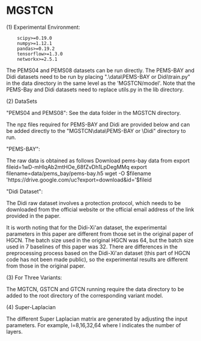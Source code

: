 # MGSTCN
(1) Experimental Environment:

        scipy>=0.19.0
        numpy>=1.12.1
        pandas>=0.19.2
        tensorflow>=1.3.0
        networkx>=2.5.1
  
The PEMS04 and PEMS08 datasets can be run directly.
The PEMS-BAY and Didi datasets need to be run by placing ".\data\PEMS-BAY or Didi\train.py" in the data directory in the same level as the 'MGSTCN/model'.
Note that the PEMS-Bay and Didi datasets need to replace utils.py in the lib directory.

(2) DataSets

"PEMS04 and PEMS08": 
See the data folder in the MGSTCN directory.

The npz files required for PEMS-BAY and Didi are provided below and can be added directly to the "MGSTCN\data\PEMS-BAY or \Didi" directory to run.

"PEMS-BAY":

The raw data is obtained as follows
Download pems-bay data from 
export fileid=1wD-mHlqAb2mtHOe_68fZvDh1LpDegMMq
export filename=data/pems_bay/pems-bay.h5
wget -O $filename 'https://drive.google.com/uc?export=download&id='$fileid

"Didi Dataset":

The Didi raw dataset involves a protection protocol, which needs to be downloaded from the official website or the official email address of the link provided in the paper.

It is worth noting that for the Didi-Xi'an dataset, the experimental parameters in this paper are different from those set in the original paper of HGCN. The batch size used in the original HGCN was 64, but the batch size used in 7 baselines of this paper was 32. There are differences in the preprocessing process based on the Didi-Xi'an dataset (this part of HGCN code has not been made public), so the experimental results are different from those in the original paper.

(3) For Three Variants:

The MGTCN, GSTCN and GTCN running require the data directory to be added to the root directory of the corresponding variant model.

(4) Super-Laplacian

The different Super Laplacian matrix are generated by adjusting the input parameters. For example, l=8,16,32,64 where l indicates the number of layers.
